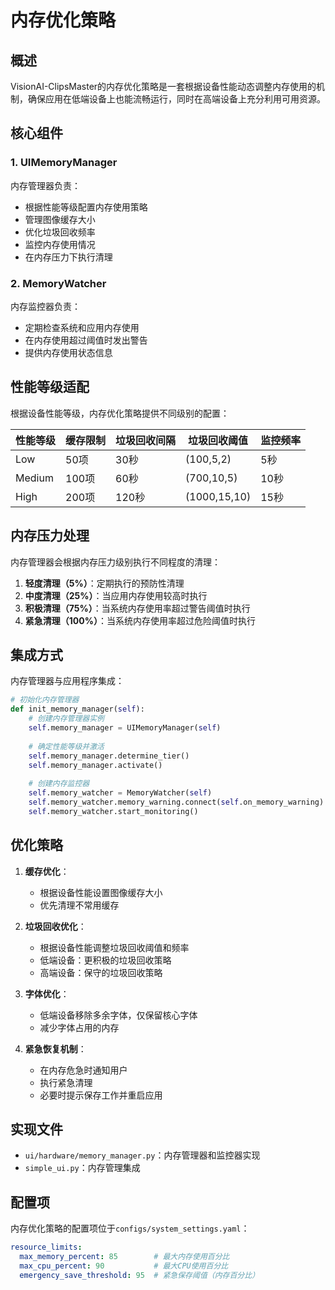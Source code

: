 # 内存优化策略

## 概述

VisionAI-ClipsMaster的内存优化策略是一套根据设备性能动态调整内存使用的机制，确保应用在低端设备上也能流畅运行，同时在高端设备上充分利用可用资源。

## 核心组件

### 1. UIMemoryManager

内存管理器负责：
- 根据性能等级配置内存使用策略
- 管理图像缓存大小
- 优化垃圾回收频率
- 监控内存使用情况
- 在内存压力下执行清理

### 2. MemoryWatcher

内存监控器负责：
- 定期检查系统和应用内存使用
- 在内存使用超过阈值时发出警告
- 提供内存使用状态信息

## 性能等级适配

根据设备性能等级，内存优化策略提供不同级别的配置：

| 性能等级 | 缓存限制 | 垃圾回收间隔 | 垃圾回收阈值 | 监控频率 |
|---------|----------|------------|------------|---------|
| Low     | 50项     | 30秒        | (100,5,2)   | 5秒     |
| Medium  | 100项    | 60秒        | (700,10,5)  | 10秒    |
| High    | 200项    | 120秒       | (1000,15,10)| 15秒    |

## 内存压力处理

内存管理器会根据内存压力级别执行不同程度的清理：

1. **轻度清理（5%）**：定期执行的预防性清理
2. **中度清理（25%）**：当应用内存使用较高时执行
3. **积极清理（75%）**：当系统内存使用率超过警告阈值时执行
4. **紧急清理（100%）**：当系统内存使用率超过危险阈值时执行

## 集成方式

内存管理器与应用程序集成：

```python
# 初始化内存管理器
def init_memory_manager(self):
    # 创建内存管理器实例
    self.memory_manager = UIMemoryManager(self)
    
    # 确定性能等级并激活
    self.memory_manager.determine_tier()
    self.memory_manager.activate()
    
    # 创建内存监控器
    self.memory_watcher = MemoryWatcher(self)
    self.memory_watcher.memory_warning.connect(self.on_memory_warning)
    self.memory_watcher.start_monitoring()
```

## 优化策略

1. **缓存优化**：
   - 根据设备性能设置图像缓存大小
   - 优先清理不常用缓存

2. **垃圾回收优化**：
   - 根据设备性能调整垃圾回收阈值和频率
   - 低端设备：更积极的垃圾回收策略
   - 高端设备：保守的垃圾回收策略

3. **字体优化**：
   - 低端设备移除多余字体，仅保留核心字体
   - 减少字体占用的内存

4. **紧急恢复机制**：
   - 在内存危急时通知用户
   - 执行紧急清理
   - 必要时提示保存工作并重启应用

## 实现文件

- `ui/hardware/memory_manager.py`：内存管理器和监控器实现
- `simple_ui.py`：内存管理集成

## 配置项

内存优化策略的配置项位于`configs/system_settings.yaml`：

```yaml
resource_limits:
  max_memory_percent: 85        # 最大内存使用百分比
  max_cpu_percent: 90           # 最大CPU使用百分比
  emergency_save_threshold: 95  # 紧急保存阈值（内存百分比）
``` 